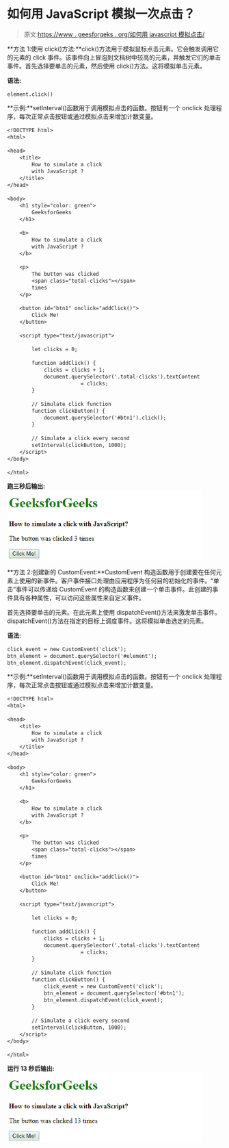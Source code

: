# 如何用 JavaScript 模拟一次点击？

> 原文:[https://www . geesforgeks . org/如何用 javascript 模拟点击/](https://www.geeksforgeeks.org/how-to-simulate-a-click-with-javascript/)

**方法 1:使用 click()方法:**click()方法用于模拟鼠标点击元素。它会触发调用它的元素的 click 事件。该事件向上冒泡到文档树中较高的元素，并触发它们的单击事件。首先选择要单击的元素，然后使用 click()方法。这将模拟单击元素。

**语法:**

```
element.click()
```

**示例:**setInterval()函数用于调用模拟点击的函数。按钮有一个 onclick 处理程序，每次正常点击按钮或通过模拟点击来增加计数变量。

```
<!DOCTYPE html>
<html>

<head>
    <title>
        How to simulate a click
        with JavaScript ?
    </title>
</head>

<body>
    <h1 style="color: green">
        GeeksforGeeks
    </h1>

    <b>
        How to simulate a click
        with JavaScript ?
    </b>

    <p>
        The button was clicked 
        <span class="total-clicks"></span>
        times
    </p>

    <button id="btn1" onclick="addClick()">
        Click Me!
    </button>

    <script type="text/javascript">

        let clicks = 0;

        function addClick() {
            clicks = clicks + 1;
            document.querySelector('.total-clicks').textContent
                        = clicks;
        }

        // Simulate click function
        function clickButton() {
            document.querySelector('#btn1').click();
        }

        // Simulate a click every second
        setInterval(clickButton, 1000);
    </script>
</body>

</html>
```

**跑三秒后输出:**
![click-method](img/b139bb10b58b2a46137e461d6fc15f44.png)

**方法 2:创建新的 CustomEvent:**CustomEvent 构造函数用于创建要在任何元素上使用的新事件。客户事件接口处理由应用程序为任何目的初始化的事件。“单击”事件可以传递给 CustomEvent 的构造函数来创建一个单击事件。此创建的事件具有各种属性，可以访问这些属性来自定义事件。

首先选择要单击的元素。在此元素上使用 dispatchEvent()方法来激发单击事件。dispatchEvent()方法在指定的目标上调度事件。这将模拟单击选定的元素。

**语法:**

```
click_event = new CustomEvent('click');
btn_element = document.querySelector('#element');
btn_element.dispatchEvent(click_event);

```

**示例:**setInterval()函数用于调用模拟点击的函数。按钮有一个 onclick 处理程序，每次正常点击按钮或通过模拟点击来增加计数变量。

```
<!DOCTYPE html>
<html>

<head>
    <title>
        How to simulate a click
        with JavaScript ?
    </title>
</head>

<body>
    <h1 style="color: green">
        GeeksforGeeks
    </h1>

    <b>
        How to simulate a click
        with JavaScript ?
    </b>

    <p>
        The button was clicked 
        <span class="total-clicks"></span>
        times
    </p>

    <button id="btn1" onclick="addClick()">
        Click Me!
    </button>

    <script type="text/javascript">

        let clicks = 0;

        function addClick() {
            clicks = clicks + 1;
            document.querySelector('.total-clicks').textContent
                        = clicks;
        }

        // Simulate click function
        function clickButton() {
            click_event = new CustomEvent('click');
            btn_element = document.querySelector('#btn1');
            btn_element.dispatchEvent(click_event);
        }

        // Simulate a click every second
        setInterval(clickButton, 1000);
    </script>
</body>

</html>                    
```

**运行 13 秒后输出:**
![customevent](img/fba2981dbd4ed40e6cc4bb9d1c6020bc.png)